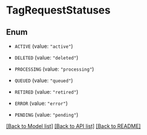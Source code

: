 # TagRequestStatuses

## Enum


* `ACTIVE` (value: `"active"`)

* `DELETED` (value: `"deleted"`)

* `PROCESSING` (value: `"processing"`)

* `QUEUED` (value: `"queued"`)

* `RETIRED` (value: `"retired"`)

* `ERROR` (value: `"error"`)

* `PENDING` (value: `"pending"`)


[[Back to Model list]](../README.md#documentation-for-models) [[Back to API list]](../README.md#documentation-for-api-endpoints) [[Back to README]](../README.md)


